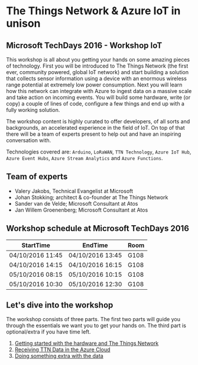 # The Things Network & Azure IoT in unison
## Microsoft TechDays 2016 - Workshop IoT

This workshop is all about you getting your hands on some amazing pieces of technology. 
First you will be introduced to The Things Network (the first ever, community powered, global IoT network) and start building a solution that collects sensor information using a device with an enormous wireless range potential at extremely low power consumption. 
Next you will learn how this network can integrate with Azure to ingest data on a massive scale and take action on incoming events. 
You will build some hardware, write (or copy) a couple of lines of code, configure a few things and end up with a fully working solution. 

The workshop content is highly curated to offer developers, of all sorts and backgrounds, an accelerated experience in the field of IoT. 
On top of that there will be a team of experts present to help out and have an inspiring conversation with. 

Technologies covered are: `Arduino`, `LoRaWAN`, `TTN Technology`, `Azure IoT Hub`, `Azure Event Hubs`, `Azure Stream Analytics` and `Azure Functions`.

## Team of experts
- Valery Jakobs, Technical Evangelist at Microsoft 
- Johan Stokking; architect & co-founder at The Things Network
- Sander van de Velde; Microsoft Consultant at Atos
- Jan Willem Groenenberg; Microsoft Consultant at Atos

## Workshop schedule at Microsoft TechDays 2016
| StartTime | EndTime | Room |
| --------- | ------- | ---- |
| 04/10/2016 11:45 | 04/10/2016 13:45 |G108|
| 04/10/2016 14:15 | 04/10/2016 16:15 |G108|
| 05/10/2016 08:15 | 05/10/2016 10:15 |G108|
| 05/10/2016 10:30 | 05/10/2016 12:30 |G108|

## Let's dive into the workshop

The workshop consists of three parts. The first two parts will guide you through the essentials we want you to get your hands on. 
The third part is optional/extra if you have time left.

1. [Getting started with the hardware and The Things Network](TheThingsNetwork.md)
2. [Receiving TTN Data in the Azure Cloud](Azure.md)
3. [Doing something extra with the data](Flow.md)
